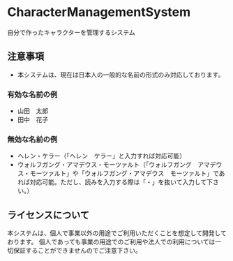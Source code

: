 # CharacterManagementSystem

自分で作ったキャラクターを管理するシステム

## 注意事項

- 本システムは、現在は日本人の一般的な名前の形式のみ対応しております。

### 有効な名前の例

- 山田　太郎
- 田中　花子

### 無効な名前の例

- ヘレン・ケラー（「ヘレン　ケラー」と入力すれば対応可能）
- ウォルフガング・アマデウス・モーツァルト（「ウォルフガング　アマデウス・モーツァルト」や「ウォルフガング・アマデウス　モーツァルト」であれば対応可能。ただし、読みを入力する際は「・」を抜いて入力して下さい。）

## ライセンスについて

本システムは、個人で事業以外の用途でご利用いただくことを想定して開発しております。
個人であっても事業の用途でのご利用や法人での利用については一切保証することができませんのでご注意下さい。
